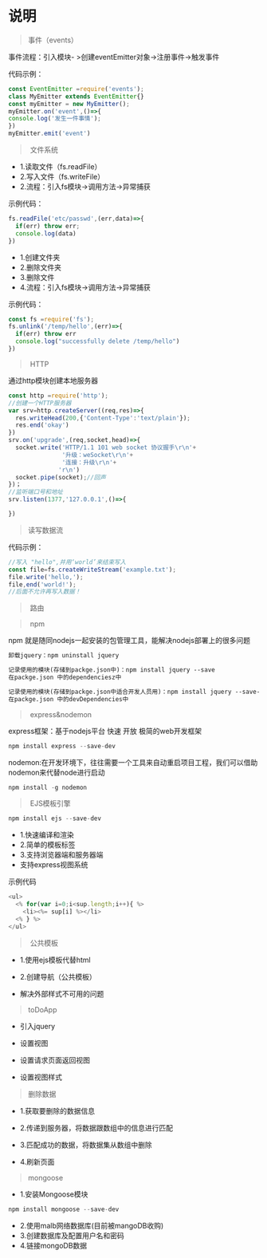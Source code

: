 # 说明

> 事件（events）

事件流程：引入模块- >创建eventEmitter对象->注册事件->触发事件

代码示例：

~~~js
const EventEmitter =require('events');
class MyEmitter extends EventEmitter{}
const myEmitter = new MyEmitter();
myEmitter.on('event',()=>{
console.log('发生一件事情');
})
myEmitter.emit('event')
~~~

> ​	文件系统

- 1.读取文件（fs.readFile）
- 2.写入文件（fs.writeFile）
- 2.流程：引入fs模块->调用方法->异常捕获	

示例代码：

~~~js
fs.readFile('etc/passwd',(err,data)=>{
  if(err) throw err;
  console.log(data)
})
~~~

- 1.创建文件夹
- 2.删除文件夹
- 3.删除文件
- 4.流程：引入fs模块->调用方法->异常捕获

示例代码：

~~~js
const fs =require('fs');
fs.unlink('/temp/hello',(err)=>{
  if(err) throw err
  console.log("successfully delete /temp/hello")
})
~~~

> ​	HTTP

通过http模块创建本地服务器

~~~js
const http =require('http');
//创建一个HTTP服务器
var srv=http.createServer((req,res)=>{
  res.writeHead(200,{'Content-Type':'text/plain'});
  res.end('okay')
})
srv.on('upgrade',(req,socket,head)=>{
  socket.write('HTTP/1.1 101 web socket 协议握手\r\n'+
               '升级：weSocket\r\n'+
               '连接：升级\r\n'+
              'r\n')
  socket.pipe(socket);//回声
})；
//监听端口号和地址
srv.listen(1377,'127.0.0.1',()=>{

})
~~~

> 读写数据流

代码示例：

~~~js
//写入 "hello",并用‘world’来结束写入
const file=fs.createWriteStream('example.txt');
file.write('hello,');
file,end('world!');
//后面不允许再写入数据！
~~~



> ​	路由

> ​	npm

npm 就是随同nodejs一起安装的包管理工具，能解决nodejs部署上的很多问题

~~~html
卸载jquery：npm uninstall jquery

记录使用的模块(存储到packge.json中)：npm install jquery --save
在packge.json 中的dependenciesz中

记录使用的模块(存储到packge.json中适合开发人员用)：npm install jquery --save-dev
在packge.json 中的devDependencies中
~~~

> ​	express&nodemon

express框架：基于nodejs平台 快速 开放 极简的web开发框架

~~~js
npm install express --save-dev
~~~

nodemon:在开发环境下，往往需要一个工具来自动重启项目工程，我们可以借助nodemon来代替node进行启动

~~~js
npm install -g nodemon
~~~

> ​	EJS模板引擎

~~~js
npm install ejs --save-dev
~~~



- 1.快速编译和渲染
- 2.简单的模板标签
- 3.支持浏览器端和服务器端
- 支持express视图系统

示例代码

~~~js
<ul>
  <% for(var i=0;i<sup.length;i++){ %>
    <li><%= sup[i] %></li>
  <% } %>
</ul>
~~~

> ​	公共模板

- 1.使用ejs模板代替html

- 2.创建导航（公共模板）

- 解决外部样式不可用的问题

>	toDoApp

- 引入jquery

- 设置视图

- 设置请求页面返回视图

- 设置视图样式

>	删除数据

- 1.获取要删除的数据信息

- 2.传递到服务器，将数据跟数组中的信息进行匹配

- 3.匹配成功的数据，将数据集从数组中删除

- 4.刷新页面

>	mongoose

- 1.安装Mongoose模块

~~~js
npm install mongoose --save-dev
~~~

- 2.使用malb网络数据库(目前被mangoDB收购)
- 3.创建数据库及配置用户名和密码
- 4.链接mongoDB数据





















